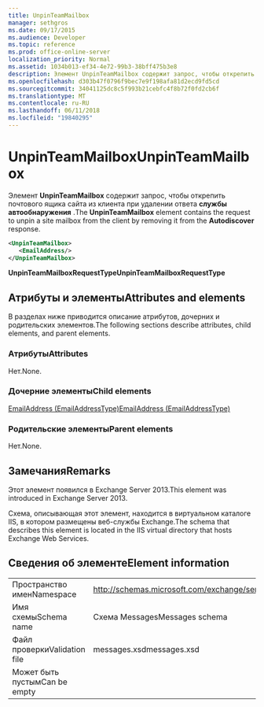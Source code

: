 ```yaml
---
title: UnpinTeamMailbox
manager: sethgros
ms.date: 09/17/2015
ms.audience: Developer
ms.topic: reference
ms.prod: office-online-server
localization_priority: Normal
ms.assetid: 1034b013-ef34-4e72-99b3-38bff475b3e8
description: Элемент UnpinTeamMailbox содержит запрос, чтобы открепить почтового ящика сайта из клиента при удалении ответа службы автообнаружения.
ms.openlocfilehash: d303b47f0796f9bec7e9f198afa81d2ecd9fd5cd
ms.sourcegitcommit: 34041125dc8c5f993b21cebfc4f8b72f0fd2cb6f
ms.translationtype: MT
ms.contentlocale: ru-RU
ms.lasthandoff: 06/11/2018
ms.locfileid: "19840295"
---
```

# <a name="unpinteammailbox"></a><span data-ttu-id="896fa-103">UnpinTeamMailbox</span><span class="sxs-lookup"><span data-stu-id="896fa-103">UnpinTeamMailbox</span></span>

<span data-ttu-id="896fa-104">Элемент **UnpinTeamMailbox** содержит запрос, чтобы открепить почтового ящика сайта из клиента при удалении ответа **службы автообнаружения** .</span><span class="sxs-lookup"><span data-stu-id="896fa-104">The **UnpinTeamMailbox** element contains the request to unpin a site mailbox from the client by removing it from the **Autodiscover** response.</span></span> 
  
```XML
<UnpinTeamMailbox>
   <EmailAddress/>
</UnpinTeamMailbox>
```

 <span data-ttu-id="896fa-105">**UnpinTeamMailboxRequestType**</span><span class="sxs-lookup"><span data-stu-id="896fa-105">**UnpinTeamMailboxRequestType**</span></span>
## <a name="attributes-and-elements"></a><span data-ttu-id="896fa-106">Атрибуты и элементы</span><span class="sxs-lookup"><span data-stu-id="896fa-106">Attributes and elements</span></span>

<span data-ttu-id="896fa-107">В разделах ниже приводится описание атрибутов, дочерних и родительских элементов.</span><span class="sxs-lookup"><span data-stu-id="896fa-107">The following sections describe attributes, child elements, and parent elements.</span></span>
  
### <a name="attributes"></a><span data-ttu-id="896fa-108">Атрибуты</span><span class="sxs-lookup"><span data-stu-id="896fa-108">Attributes</span></span>

<span data-ttu-id="896fa-109">Нет.</span><span class="sxs-lookup"><span data-stu-id="896fa-109">None.</span></span>
  
### <a name="child-elements"></a><span data-ttu-id="896fa-110">Дочерние элементы</span><span class="sxs-lookup"><span data-stu-id="896fa-110">Child elements</span></span>

[<span data-ttu-id="896fa-111">EmailAddress (EmailAddressType)</span><span class="sxs-lookup"><span data-stu-id="896fa-111">EmailAddress (EmailAddressType)</span></span>](emailaddress-emailaddresstype.md)
  
### <a name="parent-elements"></a><span data-ttu-id="896fa-112">Родительские элементы</span><span class="sxs-lookup"><span data-stu-id="896fa-112">Parent elements</span></span>

<span data-ttu-id="896fa-113">Нет.</span><span class="sxs-lookup"><span data-stu-id="896fa-113">None.</span></span>
  
## <a name="remarks"></a><span data-ttu-id="896fa-114">Замечания</span><span class="sxs-lookup"><span data-stu-id="896fa-114">Remarks</span></span>

<span data-ttu-id="896fa-115">Этот элемент появился в Exchange Server 2013.</span><span class="sxs-lookup"><span data-stu-id="896fa-115">This element was introduced in Exchange Server 2013.</span></span>
  
<span data-ttu-id="896fa-116">Схема, описывающая этот элемент, находится в виртуальном каталоге IIS, в котором размещены веб-службы Exchange.</span><span class="sxs-lookup"><span data-stu-id="896fa-116">The schema that describes this element is located in the IIS virtual directory that hosts Exchange Web Services.</span></span>
  
## <a name="element-information"></a><span data-ttu-id="896fa-117">Сведения об элементе</span><span class="sxs-lookup"><span data-stu-id="896fa-117">Element information</span></span>

|||
|:-----|:-----|
|<span data-ttu-id="896fa-118">Пространство имен</span><span class="sxs-lookup"><span data-stu-id="896fa-118">Namespace</span></span>  <br/> |http://schemas.microsoft.com/exchange/services/2006/messages  <br/> |
|<span data-ttu-id="896fa-119">Имя схемы</span><span class="sxs-lookup"><span data-stu-id="896fa-119">Schema name</span></span>  <br/> |<span data-ttu-id="896fa-120">Схема Messages</span><span class="sxs-lookup"><span data-stu-id="896fa-120">Messages schema</span></span>  <br/> |
|<span data-ttu-id="896fa-121">Файл проверки</span><span class="sxs-lookup"><span data-stu-id="896fa-121">Validation file</span></span>  <br/> |<span data-ttu-id="896fa-122">messages.xsd</span><span class="sxs-lookup"><span data-stu-id="896fa-122">messages.xsd</span></span>  <br/> |
|<span data-ttu-id="896fa-123">Может быть пустым</span><span class="sxs-lookup"><span data-stu-id="896fa-123">Can be empty</span></span>  <br/> ||
   

